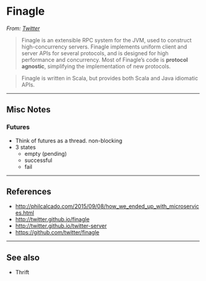 # Finagle

*From: [Twitter](http://twitter.github.io/finagle)*

> Finagle is an extensible RPC system for the JVM, used to construct high-concurrency servers. Finagle implements uniform client and server APIs for several protocols, and is designed for high performance and concurrency. Most of Finagle’s code is **protocol agnostic**, simplifying the implementation of new protocols.

> Finagle is written in Scala, but provides both Scala and Java idiomatic APIs.

---

## Misc Notes

### Futures

- Think of futures as a thread. non-blocking
- 3 states
  - empty (pending)
  - successful
  - fail

---

## References

-   <http://philcalcado.com/2015/09/08/how_we_ended_up_with_microservices.html>
-   <http://twitter.github.io/finagle>
-   <http://twitter.github.io/twitter-server>
-   <https://github.com/twitter/finagle>

---

## See also

- Thrift
